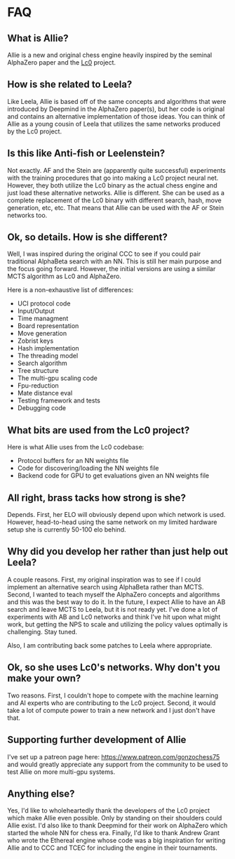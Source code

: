 # FAQ

## What is Allie?

Allie is a new and original chess engine heavily inspired by the seminal AlphaZero paper and the [Lc0](https://lczero.org "Lc0") project.

## How is she related to Leela?

Like Leela, Allie is based off of the same concepts and algorithms that were introduced by Deepmind in the AlphaZero paper(s), but her code is original and contains an alternative implementation of those ideas. You can think of Allie as a young cousin of Leela that utilizes the same networks produced by the Lc0 project.

## Is this like Anti-fish or Leelenstein?

Not exactly. AF and the Stein are (apparently quite successful) experiments with the training procedures that go into making a Lc0 project neural net. However, they both utilize the Lc0 binary as the actual chess engine and just load these alternative networks. Allie is different. She can be used as a complete replacement of the Lc0 binary with different search, hash, move generation, etc, etc. That means that Allie can be used with the AF or Stein networks too.

## Ok, so details. How is she different?

Well, I was inspired during the original CCC to see if you could pair traditional AlphaBeta search with an NN. This is still her main purpose and the focus going forward. However, the initial versions are using a similar MCTS algorithm as Lc0 and AlphaZero.

Here is a non-exhaustive list of differences:
- UCI protocol code
- Input/Output
- Time managment
- Board representation
- Move generation
- Zobrist keys
- Hash implementation
- The threading model
- Search algorithm
- Tree structure
- The multi-gpu scaling code
- Fpu-reduction
- Mate distance eval
- Testing framework and tests
- Debugging code

## What bits are used from the Lc0 project?

Here is what Allie uses from the Lc0 codebase:

- Protocol buffers for an NN weights file
- Code for discovering/loading the NN weights file
- Backend code for GPU to get evaluations given an NN weights file

## All right, brass tacks how strong is she?

Depends. First, her ELO will obviously depend upon which network is used. However, head-to-head using the same network on my limited hardware setup she is currently 50-100 elo behind.

## Why did you develop her rather than just help out Leela?

A couple reasons. First, my original inspiration was to see if I could implement an alternative search using AlphaBeta rather than MCTS. Second, I wanted to teach myself the AlphaZero concepts and algorithms and this was the best way to do it. In the future, I expect Allie to have an AB search and leave MCTS to Leela, but it is not ready yet. I've done a lot of experiments with AB and Lc0 networks and think I've hit upon what might work, but getting the NPS to scale and utilizing the policy values optimally is challenging. Stay tuned.

Also, I am contributing back some patches to Leela where appropriate.

## Ok, so she uses Lc0's networks. Why don't you make your own?

Two reasons. First, I couldn't hope to compete with the machine learning and AI experts who are contributing to the Lc0 project. Second, it would take a lot of compute power to train a new network and I just don't have that.

## Supporting further development of Allie

I've set up a patreon page here: https://www.patreon.com/gonzochess75 and would greatly appreciate any support from the community to be used to test Allie on more multi-gpu systems.

## Anything else?

Yes, I'd like to wholeheartedly thank the developers of the Lc0 project which make Allie even possible. Only by standing on their shoulders could Allie exist. I'd also like to thank Deepmind for their work on AlphaZero which started the whole NN for chess era. Finally, I'd like to thank Andrew Grant who wrote the Ethereal engine whose code was a big inspiration for writing Allie and to CCC and TCEC for including the engine in their tournaments.

